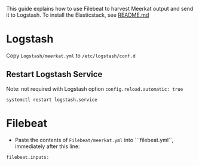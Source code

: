 This guide explains how to use Filebeat to harvest Meerkat output and send it to Logstash. To install the Elasticstack, see [README.md](README.md)

# Logstash

Copy ```Logstash/meerkat.yml``` to ```/etc/logstash/conf.d```


## Restart Logstash Service

Note: not required with Logstash option ```config.reload.automatic: true```
```
systemctl restart logstash.service
```

# Filebeat

- Paste the contents of ```Filebeat/meerkat.yml``` into ```filebeat.yml``, immediately after this line:
```
filebeat.inputs:
```
